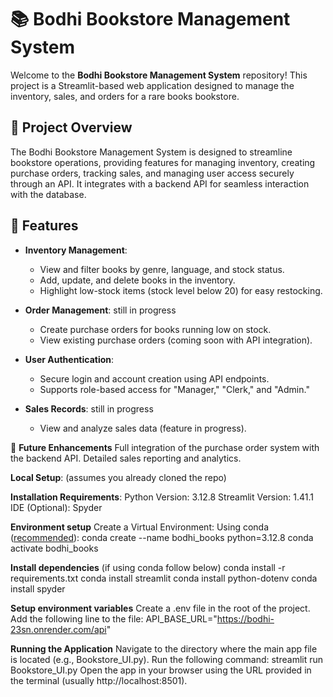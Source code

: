 # 📚 Bodhi Bookstore Management System

Welcome to the **Bodhi Bookstore Management System** repository! This project is a Streamlit-based web application designed to manage the inventory, sales, and orders for a rare books bookstore.

## 🎯 Project Overview

The Bodhi Bookstore Management System is designed to streamline bookstore operations, providing features for managing inventory, creating purchase orders, tracking sales, and managing user access securely through an API. It integrates with a backend API for seamless interaction with the database.

## 🚀 Features

- **Inventory Management**:
  - View and filter books by genre, language, and stock status.
  - Add, update, and delete books in the inventory.
  - Highlight low-stock items (stock level below 20) for easy restocking.

- **Order Management**: still in progress
  - Create purchase orders for books running low on stock.
  - View existing purchase orders (coming soon with API integration).

- **User Authentication**:
  - Secure login and account creation using API endpoints.
  - Supports role-based access for "Manager," "Clerk," and "Admin."

- **Sales Records**: still in progress
  - View and analyze sales data (feature in progress).

📌 **Future Enhancements**
Full integration of the purchase order system with the backend API.
Detailed sales reporting and analytics.

  **Local Setup**: (assumes you already cloned the repo)
  
**Installation Requirements**:
Python Version: 3.12.8 
Streamlit Version: 1.41.1 
IDE (Optional): Spyder

**Environment setup**
Create a Virtual Environment: Using conda ([recommended](https://docs.conda.io/en/latest/)): 
conda create --name bodhi_books python=3.12.8
conda activate bodhi_books

**Install dependencies** (if using conda follow below)
conda install -r requirements.txt 
conda install streamlit 
conda install python-dotenv 
conda install spyder

**Setup environment variables**
Create a .env file in the root of the project. 
Add the following line to the file: API_BASE_URL="https://bodhi-23sn.onrender.com/api"

**Running the Application**
Navigate to the directory where the main app file is located (e.g., Bookstore_UI.py). 
Run the following command: streamlit run Bookstore_UI.py
Open the app in your browser using the URL provided in the terminal (usually http://localhost:8501). 
  


